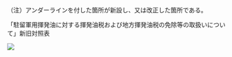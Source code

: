 （注）アンダーラインを付した箇所が新設し、又は改正した箇所である。

「駐留軍用揮発油に対する揮発油税および地方揮発油税の免除等の取扱いについて」新旧対照表

![](https://www.nta.go.jp/tmp/e300b0c7-303a-4849-84f8-dff3c0555c22/images/aacfae8892877a40d7b7008a0d45ad267e7bade7238ec6e76f3a504410b1c23e.jpg)